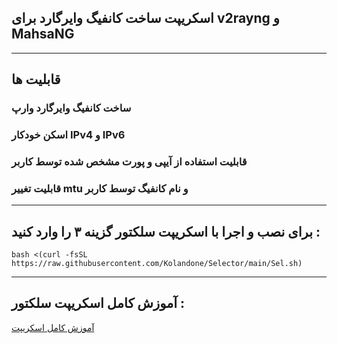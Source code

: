 ## اسکریپت ساخت کانفیگ وایرگارد برای v2rayng و MahsaNG 
---
## قابلیت ها

### ساخت کانفیگ وایرگارد وارپ
### اسکن خودکار IPv4 و IPv6
### قابلیت استفاده از آیپی و پورت مشخص شده توسط کاربر
### قابلیت تغییر mtu و نام کانفیگ توسط کاربر
---
## برای نصب و اجرا با اسکریپت سلکتور گزینه ۳ را وارد کنید :

```
bash <(curl -fsSL https://raw.githubusercontent.com/Kolandone/Selector/main/Sel.sh)
```

---
## آموزش کامل اسکریپت سلکتور :
[آموزش کامل اسکریپت](https://youtu.be/YWvv-ChtIXQ?si=XYjMQqxWWQfdzVcq)
